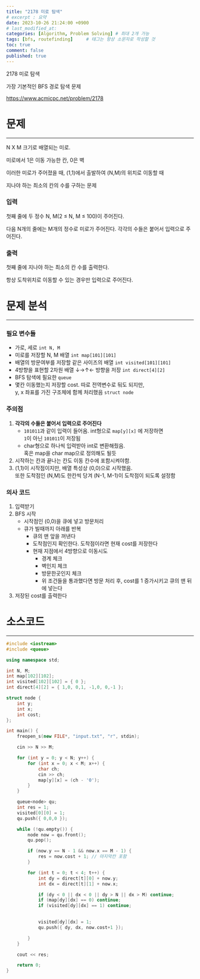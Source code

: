 ```yaml
---
title: "2178 미로 탐색"
# excerpt : 요약
date: 2023-10-26 21:24:00 +0900
# last_modified_at: 
categories: [Algorithm, Problem Solving] # 최대 2개 가능
tags: [bfs, routefinding]     # 태그는 항상 소문자로 작성할 것
toc: true
comment: false
published: true
---
```


2178 미로 탐색

가장 기본적인 BFS 경로 탐색 문제

https://www.acmicpc.net/problem/2178

# 문제 
---
N X M 크기로 배열되는 미로.   

미로에서 1은 이동 가능한 칸, 0은 벽   

이러한 미로가 주어졌을 때, (1,1)에서 출발하여 (N,M)의 위치로 이동할 때    

지나야 하는 최소의 칸의 수를 구하는 문제   


### 입력
첫째 줄에 두 정수 N, M(2 ≤ N, M ≤ 100)이 주어진다.    

다음 N개의 줄에는 M개의 정수로 미로가 주어진다. 각각의 수들은 붙어서 입력으로 주어진다.


### 출력
첫째 줄에 지나야 하는 최소의 칸 수를 출력한다.    

항상 도착위치로 이동할 수 있는 경우만 입력으로 주어진다.


# 문제 분석
---
### 필요 변수들
- 가로, 세로 `int N, M`
- 미로를 저장할 N, M 배열  `int map[101][101]`
- 배열의 방문여부를 저장할 같은 사이즈의 배열 `int visited[101][101]`
- 4방향을 표현할 2차원 배열 ↓→↑← 방향을 저장 `int direct[4][2] `
- BFS 탐색에 필요한 `queue`
- 몇칸 이동했는지 저장할 cost. 따로 전역변수로 둬도 되지만,    
y, x 좌표를 가진 구조체에 함께 처리했음 `struct node`

### 주의점
1. **각각의 수들은 붙어서 입력으로 주어진다**
    - `101011`과 같이 입력이 들어옴. int형으로 `map[y][x]` 에 저장하면    
    `1`이 아닌 `101011`이 저장됨
    - char형으로 하나씩 입력받아 int로 변환해줬음.    
    혹은 map을 char map으로 정의해도 될듯
2. 시작하는 칸과 끝나는 칸도 이동 칸수에 포함시켜야함.
3. (1,1)이 시작점이지만, 배열 특성상 (0,0)으로 시작했음.    
또한 도착점인 (N,M)도 한칸씩 당겨 (N-1, M-1)이 도착점이 되도록 설정함

### 의사 코드
1. 입력받기
2. BFS 시작
    - 시작점인 (0,0)을 큐에 넣고 방문처리
    - 큐가 빌때까지 아래를 반복
        + 큐의 맨 앞을 꺼낸다
        + 도착점인지 확인한다. 도착점이라면 현재 cost를 저장한다
        + 현재 지점에서 4방향으로 이동시도
            * 경계 체크
            * 벽인지 체크
            * 방문한곳인지 체크
            * 위 조건들을 통과했다면 방문 처리 후, cost를 1 증가시키고 큐의 맨 뒤에 넣는다 
3. 저장된 cost를 출력한다

# 소스코드
---
```cpp
#include <iostream>
#include <queue>

using namespace std;

int N, M;
int map[102][102];
int visited[102][102] = { 0 };
int direct[4][2] = { 1,0, 0,1, -1,0, 0,-1 };

struct node {
	int y;
	int x;
	int cost;
};

int main() {
	freopen_s(new FILE*, "input.txt", "r", stdin);

	cin >> N >> M;

	for (int y = 0; y < N; y++) {
		for (int x = 0; x < M; x++) {
			char ch;
			cin >> ch;
			map[y][x] = (ch - '0');
		}
	}

	queue<node> qu;
	int res = 1;
	visited[0][0] = 1;
	qu.push({ 0,0,0 });

	while (!qu.empty()) {
		node now = qu.front();
		qu.pop();

		if (now.y == N - 1 && now.x == M - 1) {
			res = now.cost + 1; // 마지막칸 포함
		}

		for (int t = 0; t < 4; t++) {
			int dy = direct[t][0] + now.y;
			int dx = direct[t][1] + now.x;

			if (dy < 0 || dx < 0 || dy > N || dx > M) continue;
			if (map[dy][dx] == 0) continue;
			if (visited[dy][dx] == 1) continue;
			

			visited[dy][dx] = 1;
			qu.push({ dy, dx, now.cost+1 });

		}
	}

	cout << res;

	return 0;
}
``` 